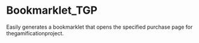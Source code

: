 # Bookmarklet_TGP
Easily generates a bookmarklet that opens the specified purchase page for thegamificationproject.
